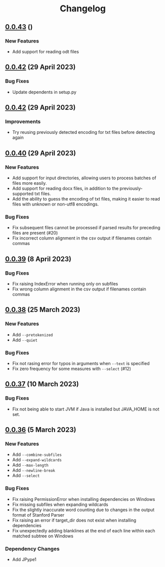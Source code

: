 <div align="center"><h1>Changelog</h1></div>

## [0.0.43]() ()

### New Features

+ Add support for reading odt files

## [0.0.42](https://github.com/tanloong/neosca/releases/tag/0.0.42) (29 April 2023)

### Bug Fixes

+ Update dependents in setup.py

## [0.0.42](https://github.com/tanloong/neosca/releases/tag/0.0.42) (29 April 2023)

### Improvements

+ Try reusing previously detected encoding for txt files before detecting again

## [0.0.40](https://github.com/tanloong/neosca/releases/tag/0.0.42) (29 April 2023)

### New Features

+ Add support for input directories, allowing users to process batches of files more easily.
+ Add support for reading docx files, in addition to the previously-supported txt files.
+ Add the ability to guess the encoding of txt files, making it easier to read files with unknown or non-utf8 encodings.

### Bug Fixes

+ Fix subsequent files cannot be processed if parsed results for preceding files are present (#20)
+ Fix incorrect column alignment in the csv output if filenames contain commas

## [0.0.39](https://github.com/tanloong/neosca/releases/tag/0.0.39) (8 April 2023)

### Bug Fixes

+ Fix raising IndexError when running only on subfiles
+ Fix wrong column alignment in the csv output if filenames contain commas

## [0.0.38](https://github.com/tanloong/neosca/releases/tag/0.0.38) (25 March 2023)

### New Features

+ Add `--pretokenized`
+ Add `--quiet`

### Bug Fixes

+ Fix not rasing error for typos in arguments when `--text` is specified
+ Fix zero frequency for some measures with `--select` (#12)

## [0.0.37](https://github.com/tanloong/neosca/releases/tag/0.0.37) (10 March 2023)

### Bug Fixes

+ Fix not being able to start JVM if Java is installed but JAVA_HOME is not set.

## [0.0.36](https://github.com/tanloong/neosca/releases/tag/0.0.36) (5 March 2023)

### New Features

+ Add `--combine-subfiles`
+ Add `--expand-wildcards`
+ Add `--max-length`
+ Add `--newline-break`
+ Add `--select`

### Bug Fixes

+ Fix raising PermissionError when installing dependencies on Windows
+ Fix missing subfiles when expanding wildcards
+ Fix the slightly inaccurate word counting due to changes in the output format of Stanford Parser
+ Fix raising an error if target_dir does not exist when installing dependencies
+ Fix unexpectedly adding blanklines at the end of each line within each matched subtree on Windows

### Dependency Changes

+ Add JPype1
